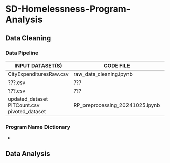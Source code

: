 # SD-Homelessness-Program-Analysis

## Data Cleaning

### Data Pipeline

| **INPUT DATASET(S)**  | **CODE FILE** | **OUTPUT DATASET(S)** |
| ------------- | ------------- | ------------- |
| CityExpendituresRaw.csv  | raw_data_cleaning.ipynb  | processed.csv  |
| ???.csv  | ???  | updated_dataset.csv  |
| ???.csv  | ???  | pivoted_dataset.csv  |
| updated_dataset PITCount.csv pivoted_dataset  | RP_preprocessing_20241025.ipynb  | expenditures_and_PIT.csv pivoted_and_PIT.csv  |

### Program Name Dictionary
- 

## Data Analysis
